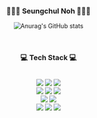 <h3 align="center"> 👨🏻‍💻 Seungchul Noh 👨🏻‍💻 </h3>

<div align="center">

![Anurag's GitHub stats](https://github-readme-stats.vercel.app/api?username=stc9606&show_icons=true&theme=dracula)  
</div>

<br>

<div align="center">

<h3 align="center">💻 Tech Stack 💻</h3>
  
  <br>
  <img src="https://img.shields.io/badge/JAVA-007396?style=for-the-badge&logo=Java&logoColor=white">  
  <img src="https://img.shields.io/badge/SpringBoot-6DB33FF?style=for-the-badge&logo=SpringBoot&logoColor=white">
  <img src="https://img.shields.io/badge/SpringSecurity-6DB33F?style=for-the-badge&logo=SpringSecurity&logoColor=white">
  
  <br>
  
  <img src="https://img.shields.io/badge/React-61DAFB?style=for-the-badge&logo=react&logoColor=white">  
  <img src="https://img.shields.io/badge/JavaScript-F7DF1E?style=for-the-badge&logo=JavaScript&logoColor=white">
  <img src="https://img.shields.io/badge/TypeScript-3178C6?style=for-the-badge&logo=TypeScript&logoColor=white">
  
  <br>
  
  <img src="https://img.shields.io/badge/MySQL-4479A1?style=for-the-badge&logo=MySQL&logoColor=white">
  <img src="https://img.shields.io/badge/Docker-2496ED?style=for-the-badge&logo=Docker&logoColor=white">
  
  <br>
  
  <img src="https://img.shields.io/badge/git-F05032?style=for-the-badge&logo=git&logoColor=white">
  <img src="https://img.shields.io/badge/github-181717?style=for-the-badge&logo=github&logoColor=white">
  <img src="https://img.shields.io/badge/jenkins-D24939?style=for-the-badge&logo=jenkins&logoColor=white">
  
</div>
